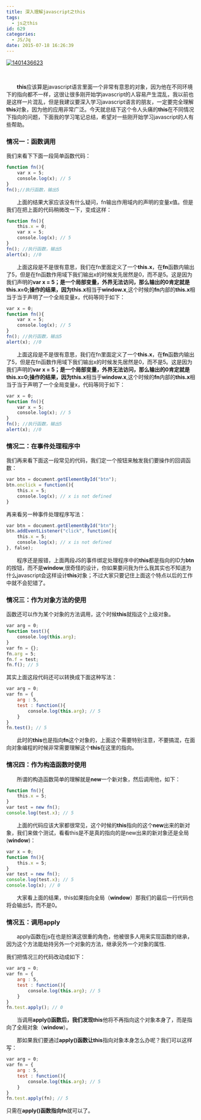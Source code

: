 ```yaml
---
title: 深入理解javascript之this
tags:
  - js之this
id: 629
categories:
  - JS/Jq
date: 2015-07-18 16:26:39
---
```


[![1401436623](http://www.npm8.com/wp-content/uploads/2015/07/1401436623.jpeg)](http://www.npm8.com/wp-content/uploads/2015/07/1401436623.jpeg)

&nbsp;

&emsp;&emsp;**this**应该算是javascript语言里面一个非常有意思的对象，因为他在不同环境下的指向都不一样，这很让很多刚开始学javascript的人容易产生混乱，我以前也是这样一片混乱，但是我建议要深入学习javascript语言的朋友，一定要完全理解**this**对象，因为他的应用非常广泛。今天就总结下这个令人头痛的**this**在不同情况下指向的问题，下面我的学习笔记总结，希望对一些刚开始学习javascript的人有些帮助。

### 情况一：函数调用

我们来看下下面一段简单函数代码：
```javascript
function fn(){
    var x = 5;
    console.log(x); // 5
}
fn();//执行函数，输出5
```
&emsp;&emsp;上面的结果大家应该没有什么疑问，fn输出作用域内的声明的变量x值。但是我们在把上面的代码稍微改一下，变成这样：
```javascript
function fn(){
    this.x = 0;
    var x = 5;
    console.log(x); // 5
}
fn(); //执行函数，输出5
alert(x); //0
```
&emsp;&emsp;上面这段是不是很有意思，我们在fn里面定义了一个**this.x**，在**fn**函数内输出了5，但是在fn函数作用域下我们输出x的时候发先居然是0，而不是5。这是因为我们声明的**var x = 5；**是一个局部变量，外界无法访问，那么输出的0肯定就是**this.x=0;**操作的结果，因为**this.x**相当于**window.x**,这个时候的**fn**内部的**this.x**相当于当于声明了一个全局变量x，代码等同于如下：
```javascript
var x = 0;
function fn(){
    var x = 5;
    console.log(x); // 5
}
fn(); //执行函数，输出5
alert(x); //0
```
&emsp;&emsp;上面这段是不是很有意思，我们在fn里面定义了一个**this.x**，在**fn**函数内输出了5，但是在fn函数作用域下我们输出x的时候发先居然是0，而不是5。这是因为我们声明的**var x = 5；**是一个局部变量，外界无法访问，那么输出的0肯定就是**this.x=0;**操作的结果，因为**this.x**相当于**window.x**,这个时候的**fn**内部的**this.x**相当于当于声明了一个全局变量x，代码等同于如下：
```javascript
var x = 0;
function fn(){
    var x = 5;
    console.log(x); // 5
}
fn(); //执行函数，输出5
alert(x); //0
```

### 情况二：在事件处理程序中

我们再来看下面这一段常见的代码，我们定一个按钮来触发我们要操作的回调函数：
```javascript
var btn = document.getElementById("btn");
btn.onclick = function(){
    this.x = 5;
    console.log(x); // x is not defined 
}
```
再来看另一种事件处理程序写法：
```javascript
var btn = document.getElementById("btn");
btn.addEventListener("click", function(){
    this.x = 5;
    console.log(x); // x is not defined 
}, false);
```
&emsp;&emsp;程序还是报错，上面两段JS的事件绑定处理程序中的**this**都是指向的ID为**btn**的按钮，而不是**window**,很奇怪的设计，你如果要问我为什么我其实也不知道为什么javascript会这样设计**this**对象；不过大家只要记住上面这个特点以后的工作中就不会犯错了。

### 情况三：作为对象方法的使用

函数还可以作为某个对象的方法调用，这个时候**this**就指这个上级对象。
```javascript
var arg = 0;
function test(){
    console.log(this.arg);
}
var fn = {};
fn.arg = 5;
fn.f = test;
fn.f(); // 5
```
其实上面这段代码还可以转换成下面这种写法：
```javascript
var arg = 0;
var fn = {
    arg : 5,
    test : function(){
        console.log(this.arg); // 5
    }
}
fn.test(); // 5
```
&emsp;&emsp;此时的**this**也是指向**fn**这个对象的，上面这个需要特别注意，不要搞混，在面向对象编程的时候非常需要理解这个**this**在这里的指向。

### 情况四：作为构造函数时使用

&emsp;&emsp;所谓的构造函数简单的理解就是**new**一个新对象，然后调用他，如下：
```javascript
function fn(){
    this.x = 5;
}
var test = new fn();
console.log(test.x); // 5
```
&emsp;&emsp;上面的代码应该大家都很常见，这个时候的**this**指向的这个**new**出来的新对象，我们来做个测试，看看this是不是真的指向的是new出来的新对象还是全局(**window**)：
```javascript
var x = 0;
function fn(){
    this.x = 5;
}
var test = new fn();
console.log(test.x); // 5
console.log(x); // 0
```
&emsp;&emsp;大家看上面的结果，this如果指向全局（**window**）那我们的最后一行代码也将会输出5，而不是0。

### 情况五：调用apply

&emsp;&emsp;apply函数在js在也是扮演这很重的角色，他被很多人用来实现函数的继承，因为这个方法能劫持另外一个对象的方法，继承另外一个对象的属性.

我们把情况三的代码改动成如下：
```javascript
var arg = 0;
var fn = {
    arg : 5,
    test : function(){
        console.log(this.arg); // 5
    }
}
fn.test.apply(); // 0
```
&emsp;&emsp;当调用**apply()**函数后，我们发现**this**他将不再指向这个对象本身了，而是指向了全局对象（**window**）。

&emsp;&emsp;那如果我们要通过**apply()**函数让**this**指向对象本身怎么办呢？我们可以这样写：
```javascript
var arg = 0;
var fn = {
    arg : 5,
    test : function(){
        console.log(this.arg); // 5
    }
}
fn.test.apply(fn); // 5
```
只需在**apply()**函数指向**fn**就可以了。